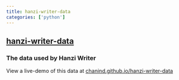```yaml
---
title: hanzi-writer-data
categories: ['python']
---
```

## [hanzi-writer-data](https://github.com/chanind/hanzi-writer-data)

### The data used by Hanzi Writer


View a live-demo of this data at [chanind.github.io/hanzi-writer-data](https://chanind.github.io/hanzi-writer-data)
